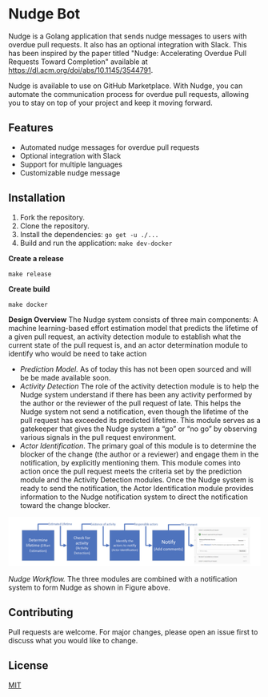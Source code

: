 # Nudge Bot

Nudge is a Golang application that sends nudge messages to users with overdue pull requests. It also has an optional
integration with Slack. This has been inspired by the paper titled "Nudge: Accelerating Overdue Pull Requests Toward
Completion" available at https://dl.acm.org/doi/abs/10.1145/3544791.

Nudge is available to use on GitHub Marketplace. With Nudge, you can automate the communication process for overdue pull
requests, allowing you to stay on top of your project and keep it moving forward.

## Features

- Automated nudge messages for overdue pull requests
- Optional integration with Slack
- Support for multiple languages
- Customizable nudge message

## Installation

1. Fork the repository.
2. Clone the repository.
3. Install the dependencies: ```go get -u ./...```
4. Build and run the application: ```make dev-docker```


**Create a release**

```shell
make release
```

**Create build**

```shell
make docker
```

**Design Overview**
The Nudge system consists of three main components: A machine learning-based effort estimation
model that predicts the lifetime of a given pull request, an activity detection module to establish
what the current state of the pull request is, and an actor determination module to identify who
would be need to take action

* _Prediction Model._ As of today this has not been open sourced and will be be made available soon.
* _Activity Detection_ The role of the activity detection module is to help the Nudge system understand if there has
  been any activity performed by the author or the reviewer of the pull request of
  late. This helps the Nudge system not send a notification, even though the lifetime of the pull request has exceeded
  its predicted lifetime. This module serves as a gatekeeper that gives the Nudge
  system a “go” or “no go” by observing various signals in the pull request environment.
* _Actor Identification_. The primary goal of this module is to determine the blocker of the change
  (the author or a reviewer) and engage them in the notification, by explicitly mentioning them. This
  module comes into action once the pull request meets the criteria set by the prediction module
  and the Activity Detection modules. Once the Nudge system is ready to send the notification, the
  Actor Identification module provides information to the Nudge notification system to direct the
  notification toward the change blocker.

![workflow](data/flow.png)

_Nudge Workflow._ The three modules are combined with a notification system to form Nudge as
shown in Figure above.

## Contributing

Pull requests are welcome. For major changes, please open an issue first to discuss what you would like to change.

## License

[MIT](https://choosealicense.com/licenses/mit/)